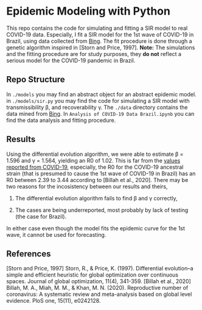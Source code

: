 # Epidemic Modeling with Python

This repo contains the code for simulating and fitting a SIR model to real COVID-19 data. Especially, I fit a SIR model
for the 1st wave of COVID-19 in Brazil, using data collected from [Bing](https://github.com/microsoft/Bing-COVID-19-Data). The fit procedure is
done through a genetic algorithm inspired in [Storn and Price, 1997]. __Note:__ The simulations and the fitting procedure are for study purposes, they __do not__ reflect a serious model for the COVID-19 pandemic in Brazil.

## Repo Structure

In ```./models``` you may find an abstract object for an abstract epidemic model. in ```./models/sir.py``` you may find
the code for simulating a SIR model with transmissibility β, and recoverability γ. The ```./data``` directory contains
the data mined from [Bing](https://github.com/microsoft/Bing-COVID-19-Data). In ```Analysis of COVID-19 Data Brazil.ipynb```
you can find the data analysis and fitting procedure.

## Results

Using the differential evolution algorithm, we were able to estimate β = 1.596 and γ = 1.564, yielding an R0 of 1.02. This
is far from the [values reported from COVID-19](https://en.wikipedia.org/wiki/Basic_reproduction_number), especially, the R0
for the COVID-19 ancestral strain (that is presumed to cause the 1st wave of COVID-19 in Brazil) has an R0 between 2.39 to 3.44 according
to [Billah et al., 2020]. There may be two reasons for the incosistency between our results and theirs,

1. The differential evolution algorithm fails to find β and γ correctly,

2. The cases are being underreported, most probably by lack of testing (the case for Brazil).

In either case even though the model fits the epidemic curve for the 1st wave, it cannot be used for forecasting.

## References

[Storn and Price, 1997] Storn, R., & Price, K. (1997). Differential evolution–a simple and efficient heuristic for global optimization over continuous spaces. Journal of global optimization, 11(4), 341-359.
[Billah et al., 2020] Billah, M. A., Miah, M. M., & Khan, M. N. (2020). Reproductive number of coronavirus: A systematic review and meta-analysis based on global level evidence. PloS one, 15(11), e0242128.
